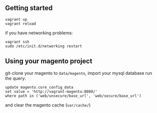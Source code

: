 Getting started
---------------

    vagrant up
    vagrant reload

if you have networking problems:

    vagrant ssh
    sudo /etc/init.d/networking restart

Using your magento project
--------------------------

git-clone your magento to `data/magento`, import your mysql database run the query:

    update magento.core_config_data
    set value = 'http://vagrant-magento:8080/'
    where path in ('web/unsecure/base_url', 'web/secure/base_url')

and clear the magento cache (`var/cache/`)
